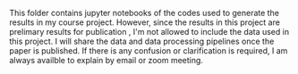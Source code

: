 This folder contains jupyter notebooks of the codes used to generate the results in my course project. However, since the results in this project are prelimary results for publication , I'm not allowed
to include the data used in this project. I will share the data and data processing pipelines once the paper is published. If there is any confusion or clarification is required, I am always availble to explain by email or zoom meeting.
